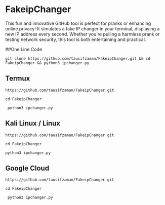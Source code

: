 # FakeipChanger
This fun and innovative GitHub tool is perfect for pranks or enhancing online privacy! It simulates a fake IP changer in your terminal, displaying a new IP address every second. Whether you're pulling a harmless prank or testing network security, this tool is both entertaining and practical.

##One Line Code
```
git clone https://github.com/tausifzaman/FakeipChanger.git && cd FakeipChanger && python3 ipchanger.py
```
## Termux
```
https://github.com/tausifzaman/FakeipChanger.git 
```
```
cd FakeipChanger
```
```
 python3 ipchanger.py
```

## Kali Linux / Linux
```
https://github.com/tausifzaman/FakeipChanger.git 
```
```
cd FakeipChanger
```
```
python3 ipchanger.py
```

## Google Cloud
```
https://github.com/tausifzaman/FakeipChanger.git 
```
```
cd FakeipChanger
```
```
 python3 ipchanger.py
```
